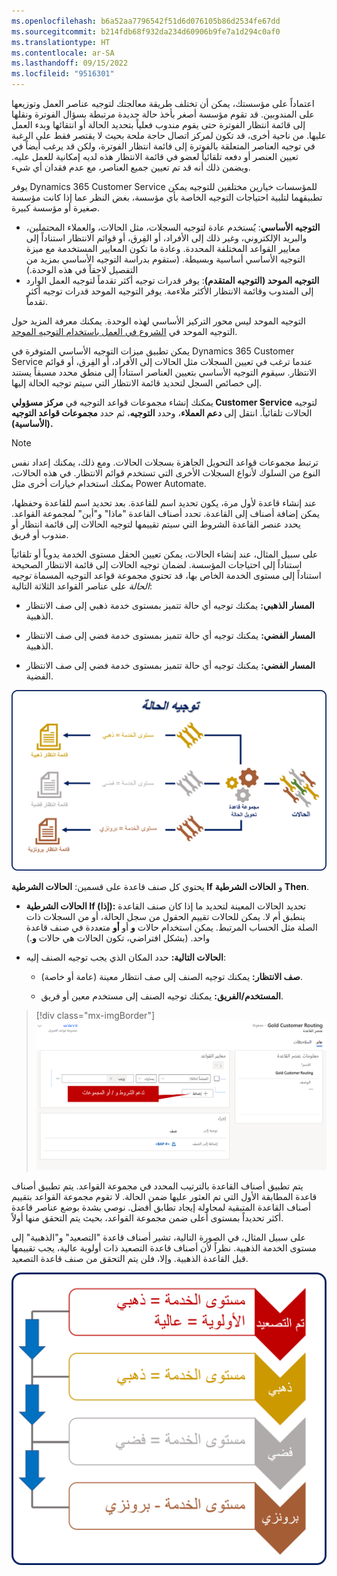 ```yaml
---
ms.openlocfilehash: b6a52aa7796542f51d6d076105b86d2534fe67dd
ms.sourcegitcommit: b214fdb68f932da234d60906b9fe7a1d294c0af0
ms.translationtype: HT
ms.contentlocale: ar-SA
ms.lasthandoff: 09/15/2022
ms.locfileid: "9516301"
---
```

اعتماداً على مؤسستك، يمكن أن تختلف طريقة معالجتك لتوجيه عناصر العمل وتوزيعها على المندوبين. قد تقوم مؤسسة أصغر بأخذ حالة جديدة مرتبطة بسؤال الفوترة ونقلها إلى قائمة انتظار الفوترة حتى يقوم مندوب فعلياً بتحديد الحالة أو انتقائها وبدء العمل عليها. من ناحية أخرى، قد تكون لمركز اتصال حاجة ملحة بحيث لا يقتصر فقط على الرغبة في توجيه العناصر المتعلقة بالفوترة إلى قائمة انتظار الفوترة، ولكن قد يرغب أيضاً في تعيين العنصر أو دفعه تلقائياً لعضو في قائمة الانتظار هذه لديه إمكانية للعمل عليه. ويضمن ذلك أنه قد تم تعيين جميع العناصر، مع عدم فقدان أي شيء.  

يوفر Dynamics 365 Customer Service للمؤسسات خيارين مختلفين للتوجيه يمكن تطبيقهما لتلبية احتياجات التوجيه الخاصة بأي مؤسسة، بغض النظر عما إذا كانت مؤسسة صغيرة أو مؤسسة كبيرة.  

- **التوجيه الأساسي**: يُستخدم عادة لتوجيه السجلات، مثل الحالات، والعملاء المحتملين، والبريد الإلكتروني، وغير ذلك إلى الأفراد، أو الفِرق، أو قوائم الانتظار استناداً إلى معايير القواعد المختلفة المحددة.  وعادة ما تكون المعايير المستخدمة مع ميزة التوجيه الأساسي أساسية وبسيطة.  (ستقوم بدراسة التوجيه الأساسي بمزيد من التفصيل لاحقاً في هذه الوحدة.)
- **التوجيه الموحد (التوجيه المتقدم)**: يوفر قدرات توجيه أكثر تقدماً لتوجيه العمل الوارد إلى المندوب وقائمة الانتظار الأكثر ملاءمة.  يوفر التوجيه الموحد قدرات توجيه أكثر تقدماً.  

التوجيه الموحد ليس محور التركيز الأساسي لهذه الوحدة. يمكنك معرفة المزيد حول التوجيه الموحد في [الشروع في العمل باستخدام التوجيه الموحد](/training/modules/unified-routing/).

يمكن تطبيق ميزات التوجيه الأساسي المتوفرة في Dynamics 365 Customer Service عندما ترغب في تعيين السجلات مثل الحالات إلى الأفراد، أو الفِرق، أو قوائم الانتظار.  سيقوم التوجيه الأساسي بتعيين العناصر استناداً إلى منطق محدد مسبقاً يستند إلى خصائص السجل لتحديد قائمة الانتظار التي سيتم توجيه الحالة إليها.

يمكنك إنشاء مجموعات قواعد التوجيه في **مركز مسؤولي Customer Service** لتوجيه الحالات تلقائياً. انتقل إلى **دعم العملاء**، وحدد **التوجيه**، ثم حدد **مجموعات قواعد التوجيه (الأساسية).**  

> [!NOTE]
> ترتبط مجموعات قواعد التحويل الجاهزة بسجلات الحالات. ومع ذلك، يمكنك إعداد نفس النوع من السلوك لأنواع السجلات الأخرى التي تستخدم قوائم الانتظار.  في هذه الحالات، يمكنك استخدام خيارات أخرى مثل Power Automate.  

عند إنشاء قاعدة لأول مرة، يكون تحديد اسم للقاعدة. بعد تحديد اسم للقاعدة وحفظها، يمكن إضافة أصناف إلى القاعدة. تحدد أصناف القاعدة "ماذا" و"أين" لمجموعة القواعد. يحدد عنصر القاعدة الشروط التي سيتم تقييمها لتوجيه الحالات إلى قائمة انتظار أو مندوب أو فريق.

على سبيل المثال، عند إنشاء الحالات، يمكن تعيين الحقل مستوى الخدمة يدوياً أو تلقائياً استناداً إلى احتياجات المؤسسة. لضمان توجيه الحالات إلى قائمة الانتظار الصحيحة استناداً إلى مستوى الخدمة الخاص بها، قد تحتوي مجموعة قواعد التوجيه المسماة *توجيه الحالة* على عناصر القواعد الثلاثة التالية:

- **المسار الذهبي:** يمكنك توجيه أي حالة تتميز بمستوى خدمة ذهبي إلى صف الانتظار الذهبية.

- **المسار الفضي:** يمكنك توجيه أي حالة تتميز بمستوى خدمة فضي إلى صف الانتظار الذهبية.

- **المسار الفضي:** يمكنك توجيه أي حالة تتميز بمستوى خدمة فضي إلى صف الانتظار الفضية.

![مثال على رسم تخطيطي لتوجيه الحالة باستخدام مجموعات القواعد ومستويات الخدمة.](../media/qu-unit6-1.png)

يحتوي كل صنف قاعدة على قسمين: **الحالات الشرطية If** و **الحالات الشرطية Then**.

- **الحالات الشرطية If (إذا):** تحديد الحالات المعينة لتحديد ما إذا كان صنف القاعدة ينطبق أم لا. يمكن للحالات تقييم الحقول من سجل الحالة، أو من السجلات ذات الصلة مثل الحساب المرتبط. يمكن استخدام حالات **و** أو **أو** متعددة في صنف قاعدة واحد. (بشكل افتراضي، تكون الحالات هي حالات **و**.)

- **الحالات التالية:** حدد المكان الذي يجب توجيه الصنف إليه:

    - **صف الانتظار:** يمكنك توجيه الصنف إلى صف انتظار معينة (عامة أو خاصة).

    - **المستخدم/الفريق:** يمكنك توجيه الصنف إلى مستخدم معين أو فريق.

> [!div class="mx-imgBorder"]
> [![لقطة شاشة لصفحة أصناف القاعدة مع تمييز "معايير القاعدة".](../media/qu-unit6-2.png)](../media/qu-unit6-2.png#lightbox)

يتم تطبيق أصناف القاعدة بالترتيب المحدد في مجموعة القواعد. يتم تطبيق أصناف قاعدة المطابقة الأول التي تم العثور عليها ضمن الحالة. لا تقوم مجموعة القواعد بتقييم أصناف القاعدة المتبقية لمحاولة إيجاد تطابق أفضل. نوصي بشدة بوضع عناصر قاعدة أكثر تحديداً بمستوى أعلى ضمن مجموعة القواعد، بحيث يتم التحقق منها أولاً.

على سبيل المثال، في الصورة التالية، تشير أصناف قاعدة "التصعيد" و"الذهبية" إلى مستوى الخدمة الذهبية. نظراً لأن أصناف قاعدة التصعيد ذات أولوية عالية، يجب تقييمها قبل القاعدة الذهبية. وإلا، فلن يتم التحقق من صنف قاعدة التصعيد.

![رسم تخطيطي لمستويات الخدمة وأولوية كل منها.](../media/qu-unit6-3.png)
